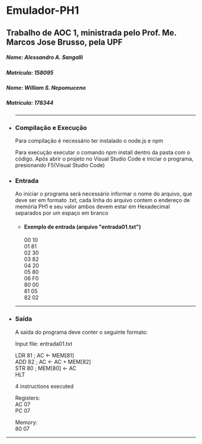 <h1><strong> Emulador-PH1 </strong> </h1>
    <h2> Trabalho de AOC 1, ministrada pelo Prof. Me. Marcos Jose Brusso, pela UPF </h2>
    <h5><strong>Nome:</strong> Alessandro A. Sangalli</h5> <h5><strong>Matrícula: 158095</strong> </h5>
    <h5><strong>Nome:</strong> William S. Nepomuceno</h5> <h5><strong>Matrícula: 178344</strong> </h5>
    <ul>
<hr>

<li><h3>Compilação e Execução</h3></li>

<p>Para compilação é necessário ter instalado o node.js e npm</p>
<p>Para execução executar o comando npm install dentro da pasta com o código. Após abrir o projeto no Visual Studio Code e iniciar o programa, presionando F5(Visual Studio Code)</p>

<li><h3>Entrada</h3></li>

<p>Ao iniciar o programa será necessário informar o nome do arquivo, que deve ser em formato .txt, cada linha do arquivo contem o endereço de memória PH1 e seu valor
   ambos devem estar em Hexadecimal separados por um espaço em branco</p>
<ul>
    <li><h4><strong>Exemplo de entrada (arquivo "entrada01.txt")</strong></h4></li>
    00 10<br>
    01 81<br>
    02 30<br>
    03 82<br>
    04 20<br>
    05 80<br>
    06 F0<br>
    80 00<br>
    81 05<br>
    82 02<br>
</ul>

<hr>

<li><h3>Saída</h3></li>
<p>A saída do programa deve conter o seguinte formato:</p>
  Input file: entrada01.txt<br>

  LDR 81 ; AC <- MEM[81]<br>
  ADD 82 ; AC <- AC + MEM[82]<br>
  STR 80 ; MEM[80] <- AC<br>
  HLT<br>

  4 instructions executed<br>

  Registers:<br>
  AC 07<br>
  PC 07<br>

  Memory:<br>
  80 07<br>
</p>

</ul>
<hr>
